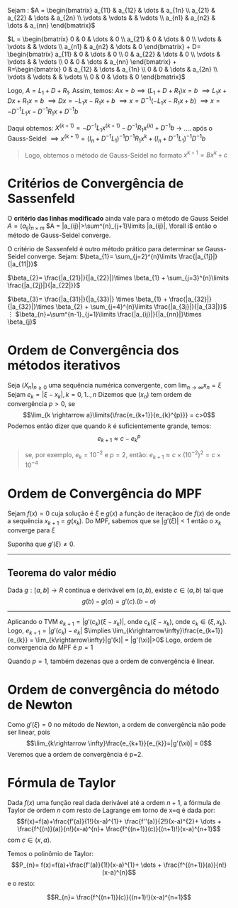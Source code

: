 Sejam :
$A = \begin{bmatrix} a_{11}  & a_{12} & \dots & a_{1n} \\ a_{21} & a_{22} & \dots  & a_{2n} \\ \vdots & \vdots  &  & \vdots  \\ a_{n1} & a_{n2} & \dots  & a_{nn} \end{bmatrix}$


$L = \begin{bmatrix} 0  & 0 & \dots  &  0 \\ a_{21} & 0 & \dots  & 0 \\ \vdots & \vdots  &  & \vdots  \\ a_{n1} & a_{n2} & \dots  & 0 \end{bmatrix} + D= \begin{bmatrix} a_{11}  & 0 & \dots  &  0 \\ 0 & a_{22} & \dots  & 0 \\ \vdots & \vdots  &  & \vdots  \\ 0  & 0 & \dots  & a_{nn} \end{bmatrix} + R=\begin{bmatrix} 0  & a_{12} & \dots  &  a_{1n} \\ 0 & 0 & \dots  & a_{2n} \\ \vdots & \vdots  &  & \vdots  \\ 0  & 0 & \dots  & 0 \end{bmatrix}$ 

 Logo, $A = L_{1}+D+R_{1}$.
 Assim, temos:
 $Ax = b \implies (L_{1}+D+R_{1})x=b$
 $\implies L_{1}x+Dx+R_{1}x = b$
 $\implies Dx = -L_{1}x - R_{1}x + b$
 $\implies x = D^{-1}(-L_{1}x - R_{1}x + b)$
 $\implies x = -D^{-1}L_{1}x - D^{-1}R_{1}x + D^{-1}b$
 
 Daqui obtemos:
 $X^{(k+1)}= -D^{-1}L_{1}x^{(k+1)} - D^{-1}R_{1}x^{(k)} + D^{-1}b$
-> .... após o Gauss-Seidel
$\implies x^{(k+1)}= (I_{n}+D^{-1}L_{1})^{-1}D^{-1}R_{1}x^{k}+(I_{n}+D^{-1}L_{1})^{-1}D^{-1}b$

> Logo, obtemos o método de Gauss-Seidel  no formato $x^{k+1}= Bx^{k}+c$

# Critérios de Convergência de Sassenfeld
O **critério das linhas modificado** ainda vale para o método de Gauss Seidel
$A = (a_{ij})_{n\times m}$
$A = |a_{ij}|>\sum^{n}_{j+1}\limits |a_{ij}|, \forall i$
então o método de Gauss-Seidel converge.

O critério de Sassenfeld é outro método prático para determinar se Gauss-Seidel converge.
Sejam:
$\beta_{1}= \sum_{j=2}^{n}\limits \frac{|a_{1j}|}{|a_{11|}}$ 

$\beta_{2}= \frac{|a_{21}|}{|a_{22}|}\times \beta_{1} + \sum_{j=3}^{n}\limits \frac{|a_{2j}|}{|a_{22|}}$ 

$\beta_{3}= \frac{|a_{31}|}{|a_{33}|} \times \beta_{1} + \frac{|a_{32}|}{|a_{32}|}\times \beta_{2} + \sum_{j=4}^{n}\limits \frac{|a_{3j}|}{|a_{33|}}$ 
$\vdots$
$\beta_{n}=\sum^{n-1}_{j=1}\limits  \frac{|a_{ij}|}{|a_{nn}|}\times \beta_{j}$

# Ordem de Convergência dos métodos iterativos
Seja $(X_{n})_{n\geq0}$ uma sequência numérica convergente, com $\lim_{n\rightarrow\infty}\limits x_{n} = \xi$
Sejam $e_{k}=|\xi - x_{k}|, k=0,1..,n$
Dizemos que $(x_{n})$ tem ordem de convergência $p>0$, se 
$$\lim_{k \rightarrow a}\limits{\frac{e_{k+1}}{e_{k}^{p}}} = c>0$$
Podemos então dizer que quando $k$ é suficientemente grande, temos:
$$e_{k+1} \approx c - e_{k}^{p}$$
> se, por exemplo, $e_{k}= 10^{-2}$ e $p=2$, então: $e_{k+1}\approx c\times (10^{-2})^{2}=c\times 10^{-4}$

# Ordem de Convergência do MPF
Sejam $f(x) =0$ cuja solução é $\xi$ e $g(x)$ a função de iteraçãoo de $f(x)$   de onde a sequência $x_{k+1}=g(x_{k})$.
Do MPF, sabemos que se $|g'(\xi)| < 1$ então o $x_{k}$ converge para $\xi$

Suponha que $g'(\xi) \neq 0$.


---
## Teorema do valor médio
Dada $g:[a,b] \rightarrow R$ continua e derivável em $(a,b)$, existe $c\in(a,b)$ tal que 
$$g(b)-g(a)= g'(c).(b-a)$$


----
Aplicando o TVM
$e_{k+1}=|g'(c_k)(\xi-x_{k})|$, onde $c_{k}(\xi-x_{k})$, onde $c_{k}\in(\xi, x_{k})$.
Logo, 
$e_{k+1} = |g'(c_{k})-e_{k}|$
$\implies \lim_{k\rightarrow\infty}\frac{e_{k+1}}{e_{k}} = \lim_{k\rightarrow\infty}|g'(k)| = |g'(\xi)|>0$
Logo, ordem de convergencia do MPF é $p=1$

Quando $p=1$, também dezenas que a ordem de convergência é linear.

# Ordem de convergência do método de Newton

Como $g'(\xi) = 0$  no método de Newton, a ordem de convergência não pode ser linear, pois $$\lim_{k\rightarrow \infty}\frac{e_{k+1}}{e_{k}}=|g'(\xi)| = 0$$
Veremos que a ordem de convergência é p=2.

# Fórmula de Taylor
Dada $f(x)$ uma função real dada derivável até a ordem $n+1$, a fórmula de Taylor de ordem $n$ com resto de Lagrange em torno de x=q é dada por: $$f(x)=f(a)+\frac{f'(a)}{1!}(x-a)^{1}+ \frac{f''(a)}{2!}(x-a)^{2}+ \dots + \frac{f^{(n)}(a)}{n!}(x-a)^{n}+ \frac{f^{(n+1)}(c)}{(n+1)!}(x-a)^{n+1}$$
com $c\in(x,a)$.

Temos o polinômio de Taylor:
$$P_{n}= f(x)=f(a)+\frac{f'(a)}{1!}(x-a)^{1}+  \dots + \frac{f^{(n+1)}(a)}{n!}(x-a)^{n}$$
e o resto:

$$R_{n}= \frac{f^{(n+1)}(c)}{(n+1)!}(x-a)^{n+1}$$